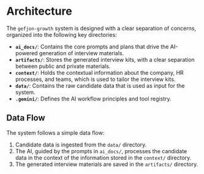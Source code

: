 # Architecture

The `gefjon-growth` system is designed with a clear separation of concerns, organized into the following key directories:

- **`ai_docs/`**: Contains the core prompts and plans that drive the AI-powered generation of interview materials.
- **`artifacts/`**: Stores the generated interview kits, with a clear separation between public and private materials.
- **`context/`**: Holds the contextual information about the company, HR processes, and teams, which is used to tailor the interview kits.
- **`data/`**: Contains the raw candidate data that is used as input for the system.
- **`.gemini/`**: Defines the AI workflow principles and tool registry.

## Data Flow

The system follows a simple data flow:

1.  Candidate data is ingested from the `data/` directory.
2.  The AI, guided by the prompts in `ai_docs/`, processes the candidate data in the context of the information stored in the `context/` directory.
3.  The generated interview materials are saved in the `artifacts/` directory.